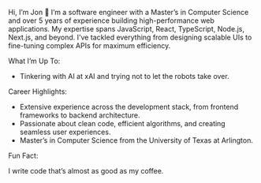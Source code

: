 Hi, I’m Jon 👋
I’m a software engineer with a Master’s in Computer Science and over 5 years of experience building high-performance web applications. My expertise spans JavaScript, React, TypeScript, Node.js, Next.js, and beyond. I’ve tackled everything from designing scalable UIs to fine-tuning complex APIs for maximum efficiency.

What I’m Up To:
- Tinkering with AI at xAI and trying not to let the robots take over.

Career Highlights:
- Extensive experience across the development stack, from frontend frameworks to backend architecture.
- Passionate about clean code, efficient algorithms, and creating seamless user experiences.
- Master’s in Computer Science from the University of Texas at Arlington.

Fun Fact:

I write code that’s almost as good as my coffee.
<!---
JonTimus/JonTimus is a ✨ special ✨ repository because its `README.md` (this file) appears on your GitHub profile.
You can click the Preview link to take a look at your changes.
--->
